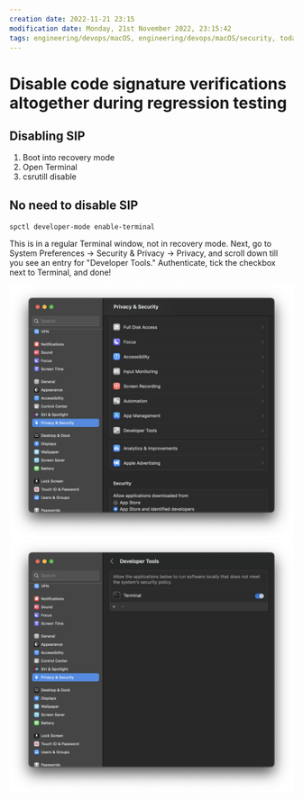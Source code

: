 ```yaml
---
creation date: 2022-11-21 23:15
modification date: Monday, 21st November 2022, 23:15:42
tags: engineering/devops/macOS, engineering/devops/macOS/security, today_i_leaned
---
```


# Disable code signature verifications altogether during regression testing

## Disabling SIP

1.  Boot into recovery mode
2.  Open Terminal
3.  csrutill disable

## No need to disable SIP

```
spctl developer-mode enable-terminal
```

  
This is in a regular Terminal window, not in recovery mode. Next, go to System Preferences -> Security & Privacy -> Privacy, and scroll down till you see an entry for "Developer Tools." Authenticate, tick the checkbox next to Terminal, and done!

![Pasted image 20221121231814](attachments/Pasted%20image%2020221121231814.png)
![Pasted image 20221121231838](attachments/Pasted%20image%2020221121231838.png)